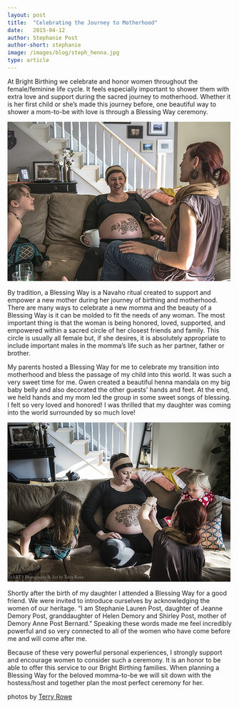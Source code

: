 ```yaml
---
layout: post
title:  "Celebrating the Journey to Motherhood"
date:   2015-04-12
author: Stephanie Post
author-short: stephanie
image: /images/blog/steph_henna.jpg
type: article
---
```


At Bright Birthing we celebrate and honor women throughout the female/feminine life cycle. It feels especially important to shower them with extra love and support during the sacred journey to motherhood. Whether it is her first child or she’s made this journey before, one beautiful way to shower a mom-to-be with love is through a Blessing Way ceremony. 

<img class="small-12 medium-8 columns" src="/images/blog/steph_henna.jpg">

By tradition, a Blessing Way is a Navaho ritual created to support and empower a new mother during her journey of birthing and motherhood. There are many ways to celebrate a new momma and the beauty of a Blessing Way is it can be molded to fit the needs of any woman. The most important thing is that the woman is being honored, loved, supported, and empowered within a sacred circle of her closest friends and family. This circle is usually all female but, if she desires, it is absolutely appropriate to include important males in the momma’s life such as her partner, father or brother.  

My parents hosted a Blessing Way for me to celebrate my transition into motherhood and bless the passage of my child into this world. It was such a very sweet time for me. Gwen created a beautiful henna mandala on my big baby belly and also decorated the other guests' hands and feet. At the end, we held hands and my mom led the group in some sweet songs of blessing. I felt so very loved and honored! I was thrilled that my daughter was coming into the world surrounded by so much love!

<img class=" right small-12 medium-6 columns" src="/images/blog/blessing_henna.jpg">

Shortly after the birth of my daughter I attended a Blessing Way for a good friend. We were invited to introduce ourselves by acknowledging the women of our heritage. “I am Stephanie Lauren Post, daughter of Jeanne Demory Post, granddaughter of Helen Demory and Shirley Post, mother of Demory Anne Post Bernard.” Speaking these words made me feel incredibly powerful and so very connected to all of the women who have come before me and will come after me. 

Because of these very powerful personal experiences, I strongly support and encourage women to consider such a ceremony. It is an honor to be able to offer this service to our Bright Birthing families. When planning a Blessing Way for the beloved momma-to-be we will sit down with the hostess/host and together plan the most perfect ceremony for her. 

photos by [Terry Rowe](https://m.facebook.com/tarrowe)
